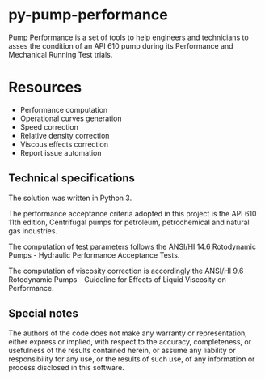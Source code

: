 # py-pump-performance
 Pump Performance is a set of tools to help engineers and technicians to asses the condition of an API 610 pump during its Performance and Mechanical Running Test trials.


# Resources
* Performance computation
* Operational curves generation
* Speed correction
* Relative density correction
* Viscous effects correction
* Report issue automation


## Technical specifications

The solution was written in Python 3.

The performance acceptance criteria adopted in this project is the API 610 11th edition, Centrifugal pumps for petroleum, petrochemical and natural gas industries.

The computation of test parameters follows the ANSI/HI 14.6 Rotodynamic Pumps - Hydraulic Performance Acceptance Tests.

The computation of viscosity correction is accordingly the ANSI/HI 9.6 Rotodynamic Pumps -  Guideline for Effects of Liquid Viscosity on Performance.


## Special notes

The authors of the code does not make any warranty or representation, either express or implied, with respect to the accuracy, completeness, or usefulness of the results contained herein, or assume any liability or responsibility for any use, or the results of such use, of any information or process disclosed in this software.
